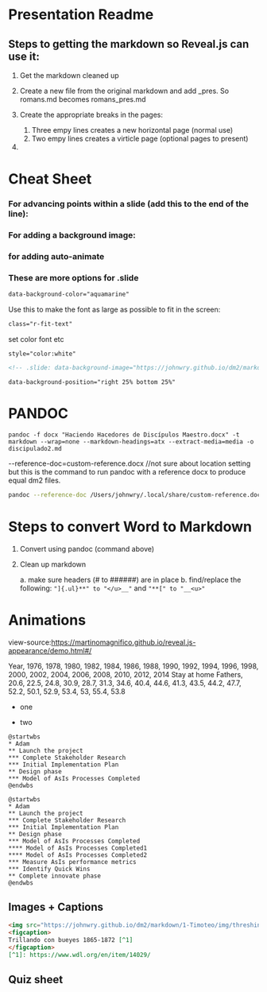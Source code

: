 # Presentation Readme

## Steps to getting the markdown so Reveal.js can use it:

1. Get the markdown cleaned up
2. Create a new file from the original markdown and add _pres. So romans.md becomes romans_pres.md
3. Create the appropriate breaks in the pages:
   1. Three empy lines creates a new horizontal page (normal use)
   2. Two empy lines creates a virticle page (optional pages to present)

2. 

# Cheat Sheet

### For advancing points within a slide (add this to the end of the line):

 <!-- .element: class="fragment" -->
<!-- .element: class="fragment" data-fragment-index="26"-->
### For adding a background image:

<!-- .slide:  data-background-image="markdown/img/mount.png"  --> 

### for adding auto-animate 

<!-- .slide: data-auto-animate="" -->

### These are more options for .slide 

```html
data-background-color="aquamarine"
```

Use this to make the font as large as possible to fit in the screen:

```html
class="r-fit-text"
```
set color font etc
```
style="color:white"
```
```html
<!-- .slide: data-background-image="https://johnwry.github.io/dm2/markdown/Romanos/img/scroll.png" data-background-size="300px" data-background-position="left" data-background-opacity="0.5"-->
```
```
data-background-position="right 25% bottom 25%"
```

# PANDOC
```
pandoc -f docx "Haciendo Hacedores de Discípulos Maestro.docx" -t markdown --wrap=none --markdown-headings=atx --extract-media=media -o discipulado2.md
```

--reference-doc=custom-reference.docx //not sure about location setting but this is the command to run pandoc with a reference docx to produce equal dm2 files.

```bash
pandoc --reference-doc /Users/johnwry/.local/share/custom-reference.docx -o test.docx romanos9-16_pres.md

```

# Steps to convert Word to Markdown
1. Convert using pandoc (command above)
2. Clean up markdown

	a. make sure headers (# to ######) are in place
	b. find/replace the following:
		```
		"]{.ul}**" to "</u>__"
		```
		and 
		```
		"**[" to "__<u>"
		```

# Animations

view-source:https://martinomagnifico.github.io/reveal.js-appearance/demo.html#/

<canvas data-chart="line">
Year, 1976, 1978, 1980, 1982, 1984, 1986, 1988, 1990, 1992, 1994, 1996, 1998, 2000, 2002, 2004, 2006, 2008, 2010, 2012, 2014
Stay at home Fathers, 20.6, 22.5, 24.8, 30.9, 28.7, 31.3, 34.6, 40.4, 44.6, 41.3, 43.5, 44.2, 47.7, 52.2, 50.1, 52.9, 53.4, 53, 55.4, 53.8 
</canvas>

- one 
<!-- .element: class="animated fadeInDown slower" data-delay="120" -->
- two 
<!-- .element: class="fragment animated bounceInLeft"  -->

```plantuml
@startwbs
* Adam
** Launch the project
*** Complete Stakeholder Research
*** Initial Implementation Plan
** Design phase
*** Model of AsIs Processes Completed
@endwbs
```

```plantuml
@startwbs
* Adam
** Launch the project
*** Complete Stakeholder Research
*** Initial Implementation Plan
** Design phase
*** Model of AsIs Processes Completed
**** Model of AsIs Processes Completed1
**** Model of AsIs Processes Completed2
*** Measure AsIs performance metrics
*** Identify Quick Wins
** Complete innovate phase
@endwbs
```

## Images + Captions

```markdown
<img src="https://johnwry.github.io/dm2/markdown/1-Timoteo/img/threshing.png" width="60%">
<figcaption>
Trillando con bueyes 1865-1872 [^1]
</figcaption>
[^1]: https://www.wdl.org/en/item/14029/
```

## Quiz sheet



<section id="examen" data-state="no-toc-progress">

   <script data-quiz >

   quiz = {};

  </script>

</section>
